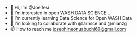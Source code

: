 - 👋 Hi, I’m @Joeifesi
- 👀 I’m interested in open WASH DATA SCIENCE...
- 🌱 I’m currently learning Data Science for Open WASH Data
- 💞️ I’m looking to collaborate with @larnsce and @mianzg
- 📫 How to reach me josephineonuabuchi69@gmail.com

<!---
Joeifesi/Joeifesi is a ✨ special ✨ repository because its `README.md` (this file) appears on your GitHub profile.
You can click the Preview link to take a look at your changes.
--->
